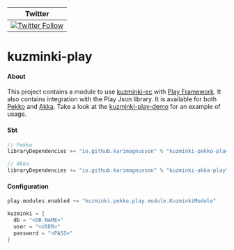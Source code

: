 | Twitter |
| --- |
| [![Twitter Follow](https://img.shields.io/twitter/follow/kuzminki_lib?label=follow&style=flat&logo=twitter&color=brightgreen)](https://twitter.com/kuzminki_lib) |

# kuzminki-play

#### About
This project contains a module to use [kuzminki-ec](https://github.com/karimagnusson/kuzminki-ec) with [Play Framework](https://www.playframework.com/). It also contains integration with the Play Json library. It is available for both [Pekko](https://pekko.apache.org/) and [Akka](https://akka.io/). Take a look at the [kuzminki-play-demo](https://github.com/karimagnusson/kuzminki-play-demo) for an example of usage.

#### Sbt
```sbt
// Pekko
libraryDependencies += "io.github.karimagnusson" % "kuzminki-pekko-play" % "0.9.1"

// Akka
libraryDependencies += "io.github.karimagnusson" % "kuzminki-akka-play" % "0.9.1"
```

#### Configuration
```sbt
play.modules.enabled += "kuzminki.pekko.play.module.KuzminkiModule"

kuzminki = {
  db = "<DB_NAME>"
  user = "<USER>"
  password = "<PASS>"
}
```